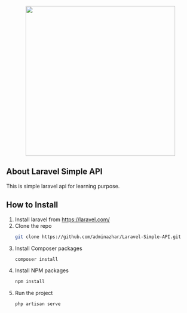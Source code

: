 <p align="center"><a href="https://laravel.com" target="_blank"><img src="https://raw.githubusercontent.com/laravel/art/master/logo-lockup/5%20SVG/2%20CMYK/1%20Full%20Color/laravel-logolockup-cmyk-red.svg" width="400"></a></p>

## About Laravel Simple API

This is simple laravel api for learning purpose.

## How to Install

1. Install laravel from https://laravel.com/
2. Clone the repo
   ```sh
   git clone https://github.com/adminazhar/Laravel-Simple-API.git
   ```
3. Install Composer packages
   ```sh
   composer install
   ```
3. Install NPM packages
   ```sh
   npm install
   ```
4. Run the project
   ```sh
   php artisan serve
   ```
